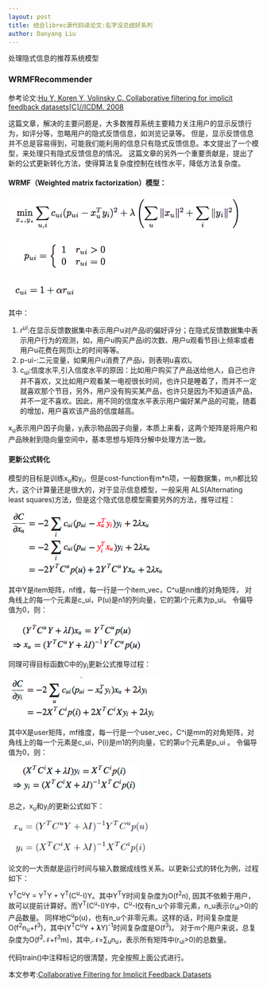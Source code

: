```yaml
---
layout: post
title: 结合librec源代码读论文:名字没总结好系列
author: Danyang Liu
---
```


处理隐式信息的推荐系统模型

### WRMFRecommender

参考论文:[Hu Y, Koren Y, Volinsky C. Collaborative filtering for implicit feedback datasets[C]//ICDM. 2008
](http://ieeexplore.ieee.org/abstract/document/4781121/)

这篇文章，解决的主要问题是，大多数推荐系统主要精力关注用户的显示反馈行为，如评分等，忽略用户的隐式反馈信息，如浏览记录等。
但是，显示反馈信息并不总是容易得到，可能我们能利用的信息只有隐式反馈信息。本文提出了一个模型，来处理只有隐式反馈信息的情况。
这篇文章的另外一个重要贡献是，提出了新的公式更新转化方法，使得算法复杂度控制在线性水平，降低方法复杂度。

#### WRMF（Weighted matrix factorization）模型：

![1](../images/alg/other/wrmf/w1.png)

![2](../images/alg/other/wrmf/w2.png)

![3](../images/alg/other/wrmf/w3.png)

其中：
1. $r^{ui}$:在显示反馈数据集中表示用户u对产品i的偏好评分；在隐式反馈数据集中表示用户行为的观测，如，用户u购买产品i的次数、用户u观看节目i上频率或者用户u花费在网页i上的时间等等。
2. p-ui-:二元变量，如果用户u消费了产品i，则表明u喜欢i。
3. c<sub>ui</sub>:信度水平,引入信度水平的原因：比如用户购买了产品送给他人，自己也许并不喜欢，又比如用户观看某一电视很长时间，也许只是睡着了，而并不一定就喜欢那个节目，另外，用户没有购买某产品，也许只是因为不知道该产品，并不一定不喜欢。因此，用不同的信度水平表示用户偏好某产品的可能，随着 的增加，用户喜欢该产品的信度越高。

x<sub>u</sub>表示用户因子向量，y<sub>i</sub>表示物品因子向量，本质上来看，这两个矩阵是将用户和产品映射到隐向量空间中，基本思想与矩阵分解中处理方法一致。

#### 更新公式转化

模型的目标是训练x<sub>u</sub>和y<sub>i</sub>，但是cost-function有m*n项，一般数据集，m,n都比较大，这个计算量还是很大的，对于显示信息模型，一般采用
ALS(Alternating least squares)方法，但是这个隐式信息模型需要另外的方法，推导过程：

![4](../images/alg/other/wrmf/w4.png)

其中Y是item矩阵，nf维，每一行是一个item_vec，C^u是nn维的对角矩阵， 对角线上的每一个元素是c_ui，P(u)是n1的列向量，它的第i个元素为p_ui。
令偏导值为0，则：

![5](../images/alg/other/wrmf/w5.png)

同理可得目标函数C中的y<sub>i</sub>更新公式推导过程：

![6](../images/alg/other/wrmf/w6.png)

其中X是user矩阵，mf维度，每一行是一个user_vec，C^i是mm的对角矩阵，对角线上的每一个元素是c_ui，P(i)是m1的列向量，它的第u个元素是p_ui 。
令偏导值为0，则：

![7](../images/alg/other/wrmf/w7.png)

总之，x<sub>u</sub>和y<sub>i</sub>的更新公式如下：

![8](../images/alg/other/wrmf/w8.png)

论文的一大贡献是运行时间与输入数据成线性关系。以更新公式的转化为例，过程如下：

Y<sup>T</sup>C<sup>u</sup>Y = Y<sup>T</sup>Y + Y<sup>T</sup>(C<sup>u</sup>-I)Y。其中Y<sup>T</sup>Y时间复杂度为O(f<sup>2</sup>n),
因其不依赖于用户，故可以提前计算好。而Y<sup>T</sup>(C<sup>u</sup>-I)Y中，C<sup>u</sup>-I仅有n_u个非零元素，n_u表示(r<sub>ui</sub>>0)的产品数量。
同样地C<sup>u</sup>p(u)，也有n_u个非零元素。这样的话，时间复杂度是O(f<sup>2</sup>n<sub>u</sub>+f<sup>3</sup>)，其中(Y<sup>T</sup>C<sup>u</sup>Y + 𝛌Y)<sup>-1</sup>时间复杂度是O(f<sup>3</sup>)。
对于m个用户来说，总复杂度为O(f<sup>2</sup>𝒩+f<sup>3</sup>m)，其中,𝒩=∑<sub>u</sub>n<sub>u</sub>，表示所有矩阵中(r<sub>ui</sub>>0)的总数量。

代码train()中注释标记的很清楚，完全按照上面公式进行。

本文参考:[Collaborative Filtering for Implicit Feedback Datasets](http://www.datalearner.com/paper_note/content/300021)




